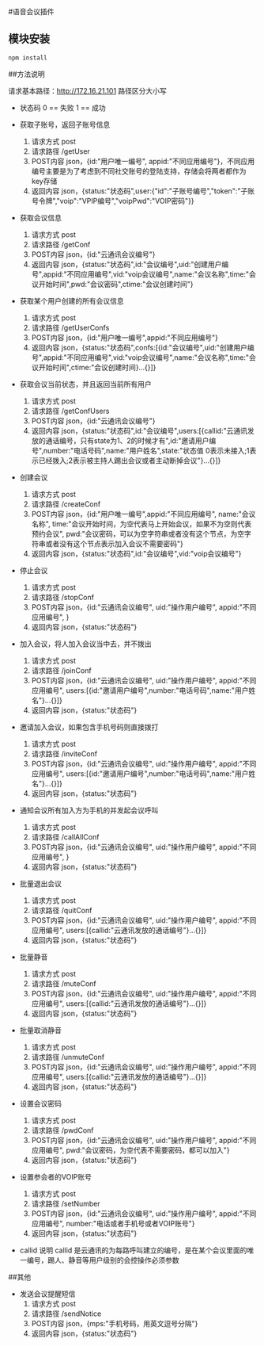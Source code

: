 #语音会议插件

## 模块安装
```bash
npm install
```

##方法说明

请求基本路径：http://172.16.21.101
路径区分大小写

* 状态码
    0 == 失败
    1 == 成功

* 获取子账号，返回子账号信息
    1. 请求方式 post
    2. 请求路径 /getUser
    3. POST内容 json，{id:"用户唯一编号", appid:"不同应用编号"}，不同应用编号主要是为了考虑到不同社交账号的登陆支持，存储会将两者都作为key存储
    4. 返回内容 json，{status:"状态码",user:{"id":"子账号编号","token":"子账号令牌","voip":"VPIP编号","voipPwd":"VOIP密码"}}

* 获取会议信息
    1. 请求方式 post
    2. 请求路径 /getConf
    3. POST内容 json，{id:"云通讯会议编号"}
    4. 返回内容 json，{status:"状态码",id:"会议编号",uid:"创建用户编号",appid:"不同应用编号",vid:"voip会议编号",name:"会议名称",time:"会议开始时间",pwd:"会议密码",ctime:"会议创建时间"}

* 获取某个用户创建的所有会议信息
    1. 请求方式 post
    2. 请求路径 /getUserConfs
    3. POST内容 json，{id:"用户唯一编号",appid:"不同应用编号"}
    4. 返回内容 json，{status:"状态码",confs:[{id:"会议编号",uid:"创建用户编号",appid:"不同应用编号",vid:"voip会议编号",name:"会议名称",time:"会议开始时间",ctime:"会议创建时间}...{}]}

* 获取会议当前状态，并且返回当前所有用户
    1. 请求方式 post
    2. 请求路径 /getConfUsers
    3. POST内容 json，{id:"云通讯会议编号"}
    4. 返回内容 json，{status:"状态码",id:"会议编号",users:[{callid:"云通讯发放的通话编号，只有state为1、2的时候才有",id:"邀请用户编号",number:"电话号码",name:"用户姓名",state:"状态值 0表示未接入;1表示已经拨入;2表示被主持人踢出会议或者主动断掉会议"}...{}]}

* 创建会议
    1. 请求方式 post
    2. 请求路径 /createConf
    3. POST内容 json，{id:"用户唯一编号",appid:"不同应用编号", name:"会议名称", time:"会议开始时间，为空代表马上开始会议，如果不为空则代表预约会议", pwd:"会议密码，可以为空字符串或者没有这个节点，为空字符串或者没有这个节点表示加入会议不需要密码"}
    4. 返回内容 json，{status:"状态码",id:"会议编号",vid:"voip会议编号"}

* 停止会议
    1. 请求方式 post
    2. 请求路径 /stopConf
    3. POST内容 json，{id:"云通讯会议编号", uid:"操作用户编号", appid:"不同应用编号", }
    4. 返回内容 json，{status:"状态码"}

* 加入会议，将人加入会议当中去，并不拨出
    1. 请求方式 post
    2. 请求路径 /joinConf
    3. POST内容 json，{id:"云通讯会议编号", uid:"操作用户编号", appid:"不同应用编号", users:[{id:"邀请用户编号",number:"电话号码",name:"用户姓名"}...{}]}
    4. 返回内容 json，{status:"状态码"}

* 邀请加入会议，如果包含手机号码则直接拨打
    1. 请求方式 post
    2. 请求路径 /inviteConf
    3. POST内容 json，{id:"云通讯会议编号", uid:"操作用户编号", appid:"不同应用编号", users:[{id:"邀请用户编号",number:"电话号码",name:"用户姓名"}...{}]}
    4. 返回内容 json，{status:"状态码"}

* 通知会议所有加入方为手机的并发起会议呼叫
    1. 请求方式 post
    2. 请求路径 /callAllConf
    3. POST内容 json，{id:"云通讯会议编号", uid:"操作用户编号", appid:"不同应用编号", }
    4. 返回内容 json，{status:"状态码"}

* 批量退出会议
    1. 请求方式 post
    2. 请求路径 /quitConf
    3. POST内容 json，{id:"云通讯会议编号", uid:"操作用户编号", appid:"不同应用编号", users:[{callid:"云通讯发放的通话编号"}...{}]}
    4. 返回内容 json，{status:"状态码"}

* 批量静音
    1. 请求方式 post
    2. 请求路径 /muteConf
    3. POST内容 json，{id:"云通讯会议编号", uid:"操作用户编号", appid:"不同应用编号", users:[{callid:"云通讯发放的通话编号"}...{}]}
    4. 返回内容 json，{status:"状态码"}

* 批量取消静音
    1. 请求方式 post
    2. 请求路径 /unmuteConf
    3. POST内容 json，{id:"云通讯会议编号", uid:"操作用户编号", appid:"不同应用编号", users:[{callid:"云通讯发放的通话编号"}...{}]}
    4. 返回内容 json，{status:"状态码"}

* 设置会议密码
    1. 请求方式 post
    2. 请求路径 /pwdConf
    3. POST内容 json，{id:"云通讯会议编号", uid:"操作用户编号", appid:"不同应用编号", pwd:"会议密码，为空代表不需要密码，都可以加入"}
    4. 返回内容 json，{status:"状态码"}

* 设置参会者的VOIP账号
    1. 请求方式 post
    2. 请求路径 /setNumber
    3. POST内容 json，{id:"云通讯会议编号", uid:"操作用户编号", appid:"不同应用编号", number:"电话或者手机号或者VOIP账号"}
    4. 返回内容 json，{status:"状态码"}

* callid 说明
    callid 是云通讯的为每路呼叫建立的编号，是在某个会议里面的唯一编号，踢人、静音等用户级别的会控操作必须参数

##其他

* 发送会议提醒短信
    1. 请求方式 post
    2. 请求路径 /sendNotice
    3. POST内容 json，{mps:"手机号码，用英文逗号分隔"}
    4. 返回内容 json，{status:"状态码"}







